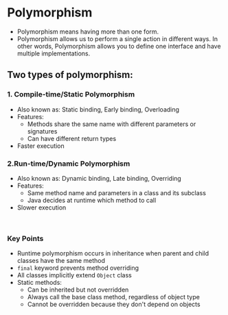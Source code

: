 # Polymorphism

- Polymorphism means having more than one form.
- Polymorphism allows us to perform a single action in different ways.
  In other words, Polymorphism allows you to define one interface and have multiple implementations.

## Two types of polymorphism:

### 1. Compile-time/Static Polymorphism

- Also known as: Static binding, Early binding, Overloading
- Features:
    - Methods share the same name with different parameters or signatures
    - Can have different return types
- Faster execution

### 2.Run-time/Dynamic Polymorphism

- Also known as: Dynamic binding, Late binding, Overriding
- Features:
    - Same method name and parameters in a class and its subclass
    - Java decides at runtime which method to call
- Slower execution

<br />

### Key Points

- Runtime polymorphism occurs in inheritance when parent and child classes have the same method
- `final` keyword prevents method overriding
- All classes implicitly extend `Object` class
- Static methods:
    - Can be inherited but not overridden
    - Always call the base class method, regardless of object type
    - Cannot be overridden because they don't depend on objects
